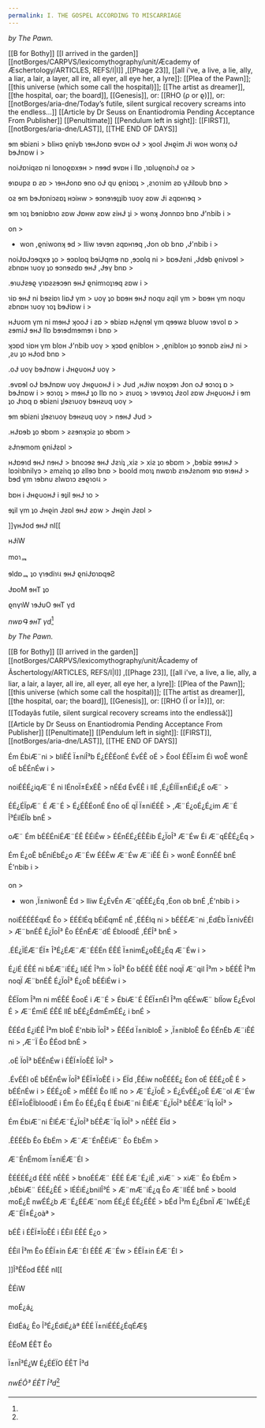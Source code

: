 ```yaml
---
permalink: I. THE GOSPEL ACCORDING TO MISCARRIAGE
---
```


*by The Pawn.* 

[[B for Bothy]]
[[I arrived in the garden]]
[[notBorges/CARPVS/lexicomythography/unit/Æcademy of Æschertology/ARTICLES, REFS/I|I]] ,[[Phage 23]], [[all i've, a live, a lie, ally, a liar, a lair, a layer, all ire, all eyer, all eye her, a lyre]]: [[Plea of the Pawn]];
[[this universe (which some call the hospital)]];
[[The artist as dreamer]],
[[the hospital, oar; the board]],
[[Genesis]], or: [[RHO (ρ or ϱ)]], or:
[[notBorges/aria-dne/Today’s futile, silent surgical recovery screams into the endless…]]
[[Article by Dr Seuss on Enantiodromia Pending Acceptance From Publisher]]
[[Penultimate]] [[Pendulum left in sight]]:
[[FIRST]], [[notBorges/aria-dne/LAST]], 
[[THE END OF DAYS]]


 >
 ɘm ɘbiƨni >
bliʜɔ ϱniγb ɿɘʜɈonɒ ɘvɒʜ oɈ >
 ʞool Ɉʜϱim Ɉi woʜ wonʞ oɈ bɘɈnɒw i >
 >
 noiɈɒɿiqƨɒ ni lɒnoϱɒxɘʜ >
 nɘɘd ɘvɒʜ i llɒ ,ɿɒlυϱnɒiɿɈ oƨ >
 >
 ɘɿɒυpƨ ɒ ƨɒ >
 ɿɘʜɈonɒ ɘno oɈ qυ ϱniɔɒʇ >
 ,ƨɿoɿɿim ƨɒ γɈilɒυb bnɒ >
 >
 oƨ ɘm bɘɈɒniɔƨɒʇ ʜɔiʜw >
 ɘɔnɘɿɘʇʇib ɿυoγ ƨɒw Ɉi ƨqɒʜɿɘq >
 >
 ɘm ɿoʇ bɘniɒbɿo ƨɒw Ɉɒʜw ƨɒw ƨiʜɈ ʇi >
 wonʞ Ɉonnɒɔ bnɒ Ɉ'nbib i >
 >
 on >
- won ,ϱniwonʞ ɘd >
 lliw ɿɘvɘn ƨqɒʜɿɘq ,Ɉon ob bnɒ ,Ɉ'nbib i >
 >
 noiɈɒɈɔɘqxɘ ʇo >
 ɘɔɒlɒq bɘiɈqmɘ nɒ ,ɘɔɒlq ni >
 bɒɘɈƨni ,Ɉdɘb ϱnivɒɘl >
 ƨbnɒʜ ɿυoγ ʇo ɘɔnɘƨdɒ ɘʜɈ ,Ɉɘγ bnɒ >
 >
.ɘɿυɈƨɘϱ γɿɒƨƨɘɔɘn ɘʜɈ ϱnimɿoʇɿɘq ƨɒw i >
 >
 ɿiɒ ɘʜɈ ni bɘƨiɒɿ liɒɈ γm >
 υoγ ʇo bɒɘʜ ɘʜɈ noqυ ƨqil γm >
 bɒɘʜ γm noqυ ƨbnɒʜ ɿυoγ ɿoʇ bɘɈiɒw i >
 >
 ʜɈυom γm ni mɘʜɈ ʞooɈ i ƨɒ >
 ɘbiƨɒ ʜɈϱnɘl γm qɘɘwƨ blυow ɿɘvol ɒ >
 ƨɘmiɈ ɘʜɈ llɒ bɘɿɘdmɘmɘɿ i bnɒ >
 >
 ʞɔɒd ɿiɒʜ γm bloʜ Ɉ'nbib υoγ >
 ʞɔɒd ϱnibloʜ >
 ,ϱnibloʜ ʇo ɘɔnɒb ƨiʜɈ ni >
 ,ƨυ ʇo ʜɈod bnɒ >
 >
 .oɈ υoγ bɘɈnɒw i ɈʜϱυoʜɈ υoγ >
 >
 .ɘvɒɘl oɈ bɘɈnɒw υoγ ɈʜϱυoʜɈ i >
 Ɉυd ,ʜɈiw noʞɔɘɿ Ɉon oɈ ɘɔɿoʇ ɒ >
 bɘɈnɒw i >
 ɘɔɿoʇ >
 mɘʜɈ ʇo llɒ no >
 ƨɿυoʇ >
 ɿɘvɘɿoʇ Ɉƨol ƨɒw ɈʜϱυoʜɈ i ɘm ʇo Ɉɿɒq ɒ ɘbiƨni ʇlɘƨɿυoγ bɘʜƨυq υoγ >
 >
 ɘm ɘbiƨni ʇlɘƨɿυoγ bɘʜƨυq υoγ >
 nɘʜɈ Ɉυd >
 >
 .ʜɈɒɘb ʇo ɘbɒm >
 ƨƨɘnʞɔiƨ ʇo ɘbɒm >
 >
 ƨɈnɘmom ϱniɈƨɒl >
 >
 ʜɈɒɘɿd ɘʜɈ nɘʜɈ >
 bnoɔɘƨ ɘʜɈ Ɉƨɿiʇ ,xiƨ >
 xiƨ ʇo ɘbɒm >
 ,bɘbiƨ ɘɘɿʜɈ >
 lɒɔiɿbnilγɔ >
 ƨmƨiɿq ʇo ƨllɘɔ bnɒ >
 boold moɿʇ nwɒɿb ƨɿɘɈƨnom ɘɿɒ ɘɿɘʜɈ >
 bɘd γm ɿɘbnυ ƨlwɒɿɔ ƨɘϱɿoઘ >
 >
 bɒʜ i ɈʜϱυoʜɈ i ɘʇil ɘʜɈ ɿo >
 >
 ɘʇil γm ʇo Ɉʜϱin Ɉƨɒl ɘʜɈ ƨɒw >
 Ɉʜϱin Ɉƨɒl >

]]γʜɈod ɘʜɈ nI[[

ʜɈiW

 moɿᆿ

 ɘldɒᆿ ʇo γɿɘdiɿઘ ɘʜɈ ϱniɈɒɿɒqɘƧ

 ɈɒoM ɘʜT ʇo

 ϱnγɿW ɿɘɈυO ɘʜT γd

*nwɒԳ ɘʜT γd*[^1]

[^1]:


*by The Pawn.* 

[[B for Bothy]]
[[I arrived in the garden]]
[[notBorges/CARPVS/lexicomythography/unit/Ãcademy of Ãschertology/ARTICLES, REFS/I|I]] ,[[Phage 23]], [[all i've, a live, a lie, ally, a liar, a lair, a layer, all ire, all eyer, all eye her, a lyre]]: [[Plea of the Pawn]];
[[this universe (which some call the hospital)]];
[[The artist as dreamer]],
[[the hospital, oar; the board]],
[[Genesis]], or: [[RHO (Ï or Ï±)]], or:
[[Todayâs futile, silent surgical recovery screams into the endlessâ¦]]
[[Article by Dr Seuss on Enantiodromia Pending Acceptance From Publisher]]
[[Penultimate]] [[Pendulum left in sight]]:
[[FIRST]], [[notBorges/aria-dne/LAST]], 
[[THE END OF DAYS]]


 >
 Ém ÉbiÆ¨ni >
bliÊÉ Ï±niÎ³b É¿ÉÊÉonÉ ÉvÉÊ oÉ >
 Êool ÉÊÏ±im Éi woÊ wonÊ oÉ bÉÉnÉw i >
 >
 noiÉÉÉ¿iqÆ¨É ni lÉnoÏ±ÉxÉÊ >
 nÉÉd ÉvÉÊ i llÉ ,É¿ÉlÏÏ±nÉiÉ¿É oÆ¨ >
 >
 ÉÉ¿ÉÏpÆ¨ É Æ¨É >
 É¿ÉÊÉonÉ Éno oÉ qÏ Ï±niÉÉÊ >
 ,Æ¨É¿oÉ¿É¿im Æ¨É Î³ÉilÉÏb bnÉ >
 >
 oÆ¨ Ém bÉÉÉniÉÆ¨ÉÊ ÊÉiÊw >
 ÉÉnÉÉ¿ÉÊÊib É¿ÏoÎ³ Æ¨Éw Éi Æ¨qÉÊÉ¿Éq >
 >
 Ém É¿oÊ bÉniÉbÉ¿o Æ¨Éw ÉÉÊw Æ¨Éw Æ¨iÊÉ Êi >
 wonÊ ÉonnÉÉ bnÉ É'nbib i >
 >
 on >
- won ,Ï±niwonÊ Éd >
 lliw É¿ÉvÉn Æ¨qÉÊÉ¿Éq ,Éon ob bnÉ ,É'nbib i >
 >
 noiÉÉÉÉÉqxÉ Êo >
 ÉÉÉlÉq bÉiÉqmÉ nÉ ,ÉÉÉlq ni >
 bÉÉÉÆ¨ni ,ÉdÉb Ï±nivÉÉl >
 Æ¨bnÉÊ É¿ÏoÎ³ Êo ÉÉnÉÆ¨dÉ ÉbloodÉ ,ÉÉÎ³ bnÉ >
 >
.ÉÉ¿ÏÉÆ¨ÉÏ± Î³É¿ÉÆ¨Æ¨ÉÉÉn ÉÊÉ Ï±nimÉ¿oÊÉ¿Éq Æ¨Éw i >
 >
 É¿iÉ ÉÊÉ ni bÉÆ¨iÉÉ¿ liÉÉ Î³m >
 ÏoÎ³ Êo bÉÉÊ ÉÊÉ noqÏ Æ¨qil Î³m >
 bÉÉÊ Î³m noqÏ Æ¨bnÉÊ É¿ÏoÎ³ É¿oÊ bÉÉiÉw i >
 >
 ÊÉÏom Î³m ni mÉÊÉ ÊooÉ i Æ¨É >
 ÉbiÆ¨É ÊÉÏ±nÉl Î³m qÉÉwÆ¨ blÏow É¿Évol É >
 Æ¨ÉmiÉ ÉÊÉ llÉ bÉÉ¿ÉdmÉmÉÉ¿ i bnÉ >
 >
 ÊÉÉd É¿iÉÊ Î³m bloÊ É'nbib ÏoÎ³ >
 ÊÉÉd Ï±nibloÊ >
 ,Ï±nibloÊ Êo ÉÉnÉb Æ¨iÊÉ ni >
 ,Æ¨Ï Êo ÊÉod bnÉ >
 >
 .oÉ ÏoÎ³ bÉÉnÉw i ÉÊÏ±ÏoÊÉ ÏoÎ³ >
 >
 .ÉvÉÉl oÉ bÉÉnÉw ÏoÎ³ ÉÊÏ±ÏoÊÉ i >
 ÉÏd ,ÊÉiw noÊÉÉÉ¿ Éon oÉ ÉÉÉ¿oÊ É >
 bÉÉnÉw i >
 ÉÉÉ¿oÊ >
 mÉÊÉ Êo llÉ no >
 Æ¨É¿ÏoÊ >
 É¿ÉvÉÉ¿oÊ ÉÆ¨ol Æ¨Éw ÉÊÏ±ÏoÊÏbloodÉ i Ém Êo ÉÉ¿Éq É ÉbiÆ¨ni ÊlÉÆ¨É¿ÏoÎ³ bÉÊÆ¨Ïq ÏoÎ³ >
 >
 Ém ÉbiÆ¨ni ÊlÉÆ¨É¿ÏoÎ³ bÉÊÆ¨Ïq ÏoÎ³ >
 nÉÊÉ ÉÏd >
 >
 .ÊÉÉÉb Êo ÉbÉm >
 Æ¨Æ¨ÉnÊÉiÆ¨ Êo ÉbÉm >
 >
 Æ¨ÉnÉmom Ï±niÉÆ¨Él >
 >
 ÊÉÉÉÉ¿d ÉÊÉ nÉÊÉ >
 bnoÉÉÆ¨ ÉÊÉ ÉÆ¨É¿iÊ ,xiÆ¨ >
 xiÆ¨ Êo ÉbÉm >
 ,bÉbiÆ¨ ÉÉÉ¿ÊÉ >
 lÉÉiÉ¿bnilÎ³É >
 Æ¨mÆ¨iÉ¿q Êo Æ¨llÉÉ bnÉ >
 boold moÉ¿Ê nwÉÉ¿b Æ¨É¿ÉÉÆ¨nom ÉÉ¿É ÉÉ¿ÉÊÉ >
 bÉd Î³m É¿ÉbnÏ Æ¨lwÉÉ¿É Æ¨ÉÏ±É¿oàª >
 >
 bÉÊ i ÉÊÏ±ÏoÊÉ i ÉÊil ÉÊÉ É¿o >
 >
 ÉÊil Î³m Êo ÉÊÏ±in ÉÆ¨Él ÉÊÉ Æ¨Éw >
 ÉÊÏ±in ÉÆ¨Él >

]]Î³ÊÉod ÉÊÉ nI[[

ÊÉiW

 moÉ¿á¿

 ÉldÉá¿ Êo Î³É¿ÉdiÉ¿àª ÉÊÉ Ï±niÉÉÉ¿ÉqÉÆ§

 ÉÉoM ÉÊT Êo

 Ï±nÎ³É¿W É¿ÉÉÏO ÉÊT Î³d

*nwÉÔ³ ÉÊT Î³d*[^1]

[^1]:Out Out Briefest  Story  Stretching back  Stretching out  Out brief  Burning  Bleeding out  my rectum  Out of  times like these  In the latest waning;  Back, palindromic  Unbelonging  Somehow dumbstruck by the moon-  Though she keeps this salt in motion;  Again, a loss I want to be walking with my hands  At such different temperatures  I am, somewhere, begging-  Pleading for the fingers lacing  Of the placement of your palm  Thin leaves and I  I long for wax.  It’s hardness, so easily broken, Cracks, whispering  something of Cohen about them  A messiness, welcome  Satisfying, delicious even  How odd that I was just yesterday  Alight, maybe too much so-  I almost burned my flat down  Which would be fine, had I not risked the lives of countless others  Others within others,  I don’t know how I get so bright sometimes  But I lust for it-  Like the thickness of that dick;  That fucking dick  Next to mine  Or in me;  Never out, really.  I lust for wax;  For waxing;  In times like these  I think  “I must have made it up”  But dripping  downward, in truth;  That’s all wax ever does  Promising a thing  That forms its opposite  I shouldn’t blame it, really.  Not really. Most of the time Not only times like these I don’t know what I’m doing  But at least, when wicked  I convince myself in ignorance  That my burning counts for something  I want to touch everything.  At times like those;  I want to lick the ceiling  I want to be inside every eye I capture  And I delight in the fear,  The excitement,  The confusion of these lovers,  Entangled in a loosened chain;  Tightening, hotter,  Branding, marking  Territory  A universe of skin  Welted  Welded  like a heaviness of jewellery  Times like those, in finding not a Word  In any single corner  Of any of these rooms  With sides of six  No windows of  Or out of  Which  To speak  In times like those,  Before,  I would make my own  Architect entire languages  Regurgitating ciphers  Incomprehensible to anyone  Except, wide—  Why Why’d I let you in  Wide  I can’t find a single letter  I burned them all  You and her, you live  Not really  Half-live,  Just a block away  I hear glass breaking  Daily  Incessantly  I hear glass breaking  Futile attempts to save this  Burning  Burning rock  And secretly  I scream it from the rooftop  Close enough to hear  If you’d just open  A single one  Of your shimmering  windows  Secretly  I thank the Earth’s kidnappers  All of us, her Rapists  I thank us all for burning her  And the sickly height  Of these infernal stakes  Our roads  One way  Respectively  And facing one another  I say this  With all duly tangled  Leaves of leaving  In July  That summer singed with Disrespect  Please, just let  Let Me Go  Back to that turning  Cycle of psychotic phrase;  Where I heard such complex symphonies  Contained within extractor fans  And dwindling showers  These drugs are forcing me into a corner  I recognise, more really  Than a single goosebump  I planted like a tooth  And cultivated  Conjured from the deepest gore  Of your lovely fucking skin  Just, sowing  just so much more smooth than mine  When the sea gave way again  To the moon;  And we exchanged recognisabilities  Even then  You managed to let me know, explicitly  That my little words  My language  Could never be translated  No matter how I whispered or caressed them  Even screaming in your ear  Won’t wake you  So  Sow  So I can’t find a single glyph  Or letter to the god  I made of such a little part of you.  You fucking ripped me  Like my anus  You tore me a solar system  From the most pitifully minuscule  Seed.  And what plough  Did I cry out for  To be  Sown  Wide  Connected but  Spreading, pooled vomit  Back of every cavernous and shrunken Skull  Except For that most accepting  Wax  It’s times like these, in the waning  I don’t know what the fuck im doing  Except for fucking;  Sleeping, but  Not really  Dreaming; I was dreaming  I know that I was dreaming  Out of time, my god  Dear gods Those gods I dreamed  I couldn’t make it out of this  Notion of a sickness  Am I right in thinking  about any of this  Am I right in thinking  That wax performs a function  In the forming of a mould?  I am asking you,  Printmaker-  Directly.  No longer for a proof; (I slot yours behind my furniture) For some semblance  (I take it out sometimes, and clean it) Or faded insufficient copy  (I am surprised I didn’t burn it) Of  Relief  And writing this  On a phone  Creek-thumbed  Crack-knuckled  Bookended nakedness  A waiting for the water to warm  And a waiting to be dripped dry  Upon a table  Scattered in my ash  Am I right  In thinking  All this left behind  Sight  If breath could blow  A house down  Then, just  Trust me  You might know this  Rubble  Times like these I’m scraping symbol  I’m searching, scouring  Skin of information;  Sinew tight and fighting me;  I am looking for what I know is wrong  There must be something  A word  A glyph  A paper;  Cited in some corner,  Cowering, like the child I was  I know that there it waits for me  In the wax; preserving  Parts of selves I never wanted  Or couldn’t name,  Or wanted names for To taunt them to exile  To excision  Out of time, as I am now  Again, in loss  Wanting nothing for my self but wanting  Just wanting to fuck you Up  I think “there is nothing good enough But the word”  I open my computer, pull a bow  Across a string  Now missing;  I am searching for another medium  I do not finish anything, not here I never have, not really. i am made to  be only a beginning  a holding call  amputated  of its answer to be  or not to know  the finish My child behind me, he is gnawing  On my bone  Like my mother, in a time that Like cartilage  Is bound, roped to this one  As a noose  Or a fraying friendship bracelet  Like my mother  Pulling me out of the bath  And biting my wrist  In retaliation  To teach me that our mouths are not for skin  Of humans  Just of animals  Just of animals  I thought,  I wasn’t thinking -  I loved my skin once  This once stretching  Out  Out  For the briefest eternity.  I want to situate you within it;  Maybe it is you  Perhaps it was  All ways for you  A beckoning of  Ending all this  Emptiness  Dear reader  Witness:  Dear god of mine, the god I made of you-  Unnamed,  Please - take your name  Scratch it  Shuttered  Shudder it right into mine;  Close your fucking mouth  And write  In scalpel, this:  Complicit.  And skin,  (The verb) And salt  (The verb) And sole (The foot) And sole  (The place) And soul (The face) And  My fucking microwave plate  Misaligned again  I just want to heat this cup  Last cup of coffee  All the heat I can afford  At times, like  I close the fucking door I slam it shut  Shivering  This  Breath,  Would you just  Get out of my fucking sight  Get back in my  Body  I don’t want to work anymore  What else  Is there  To say I know why I am so cold.  There must be a window open  Somewhere  And I remember such a skin,  Sat at that dining table  Adorned with convulsions  Of electricity  Running  In place  As a dream  As weight  As food not touching  As plates  As plates  And salt mills  Smelling of polish, seeing a boy  Staring up at me  While I, whatever I was  Or am  trying not to look back  I don’t want to put my clothes on  My perineum is raw and sore with razor bumps  From last night’s candlelit debauchery  He was a father  He is, I should say  I wanted seeds inside me  As a desert   Wants to perform pretence of verdancy  I wanted him to come in me  I wanted to pretend I could be  A mother who would never  Bite her child  Even if they’d bitten me  I still feel a gripping strangle  To sink these strange, fractured and exposed  Bones into a textile mill, into a loom  Of skin, like prisms Like the crown-toothed windows  Of prison cells  At least in times like those  When burning, before my own coal embers  Have met their suffocation  I fill each room in times like those  I don’t need company -  I suspect I never do; even now,  Not really  I hate my skin, and what it tells me  When the space between my breasts shuts up  I am flitting like a fucking finch  I am dizzied by this din  I think “no sound can conjure this; No paint can bleed me out  No movement of these aching limbs  Can shove enough forks into their sockets” Nothing but the word, I think  Nothing  I start one hundred forty four thousand poems and I burn them all to ruin  I watch my life in black and white, through the terrifying blindness of these colours  They fill the rooms I used to-  I think about the ways I could kill you,  Not really,  But my image of you  I am doing no work  I have called in sick  to my post  upon the slippery rock  I burn holes in each canvas  I try to get all the way To your house just  A chopping block  a way  Out  Get the fuck out  I need you  In me  I never fucking wanted this  I loved you once  Just once  Unjust  Must just  Be dust  To rust to bloodstained bedsheets and the oddness of the feeling  proud of that  As if I’d accomplished womanhood  Through the schism  of my asshole  Only you could really  Do that  In that specific  way  That burning  Like a firework  I don’t know how to Be with my Self anymore  Burning For I am the loudness of  every One  Like a firework  I thought I was a fire  In times like those  I thought, I was thinking, please -  Don’t let me go  Out  It’s too cold and my fingers  Need the warmth of you  You both went to Paris  While I stayed inside  Still  Still here, unmoving yet  Carving universes  Drowning in it  The Lights  The Lights  Heavy  Slowly, as lightning  That bed headboarded in teal velvet  It became a moat  Its buttons and depressions  Dug by hands afraid of seizure  We became it  Or at least  For one time, once a week  When the one you waited for  While with me,  Had sailed away  for just the night  That night I was  That night was mine,  That strangely plotted move  That Knight  It became bisected by a moat  I remember when our bodies tessellated  And our wax was hot - flowing;  Larvae  In a sac  Sucking  I was rapt in sucking  You stole my crossroads  You took my lack of will and squeezed  It between those fingers  Once you pulled them out of me  And the white wax made a sound  That made me sick, I loved it -  I loved you once, just once -  That once stretching  Stretched out into a time like this  To now,  To knowing  Please No  No more  To be surrounded by a moat.  To thinking of your knee  Or maybe of your foot  It’s all so unreliable;  Every bone you touched me with  You drove that leg, like my father  Would drive me  To school  And I’d forget my lunchbox  And we’d have to break  The speed limit  I feel the weight of those roundabouts  And the fog of the dream that was my childhood;  I never woke from that  Not really  You drove your leg  Between mine -  Black Lightning  Invisible against the air.  A dishcloth  Left  On the mantle  Hard,  Brittle now  Once wet and  Stinking  Disgusting  You kicked me, you fucking cunt  You kicked me where my cunt should be  You kicked me on the street  And the woman you loved once,  Perhaps, still  But whenever, in whichever time  Still more than me  Always  All ways  Just  a little more  than me  She watched  She watched you kick me  For there, at times like this  and those and out of time  as any one could ever know -  in times like here,  right now,  like this- all i never was to you takes all the time i give  I, the reaper. at times like those And really; only this I refuse symbology, so here - You.  Sow:You kicked me in the crotch on the street while your other girlfriend watched and did absolutely nothing. I will never be able to forget or suppress that memory. I could say it is wax being poured down my throat, making me dry heave like your cock used to, but you don’t deserve the fucking metaphor. There is no romance to how you pulverised everything that once glowed in an orange flicker.


